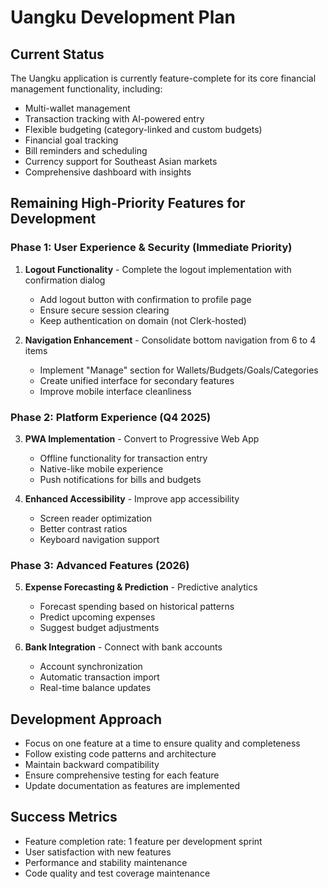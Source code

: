 # Uangku Development Plan

## Current Status
The Uangku application is currently feature-complete for its core financial management functionality, including:
- Multi-wallet management
- Transaction tracking with AI-powered entry
- Flexible budgeting (category-linked and custom budgets)
- Financial goal tracking
- Bill reminders and scheduling
- Currency support for Southeast Asian markets
- Comprehensive dashboard with insights

## Remaining High-Priority Features for Development

### Phase 1: User Experience & Security (Immediate Priority)
1. **Logout Functionality** - Complete the logout implementation with confirmation dialog
   - Add logout button with confirmation to profile page
   - Ensure secure session clearing
   - Keep authentication on domain (not Clerk-hosted)

2. **Navigation Enhancement** - Consolidate bottom navigation from 6 to 4 items
   - Implement "Manage" section for Wallets/Budgets/Goals/Categories
   - Create unified interface for secondary features
   - Improve mobile interface cleanliness

### Phase 2: Platform Experience (Q4 2025)
3. **PWA Implementation** - Convert to Progressive Web App
   - Offline functionality for transaction entry
   - Native-like mobile experience
   - Push notifications for bills and budgets

4. **Enhanced Accessibility** - Improve app accessibility
   - Screen reader optimization
   - Better contrast ratios
   - Keyboard navigation support

### Phase 3: Advanced Features (2026)
5. **Expense Forecasting & Prediction** - Predictive analytics
   - Forecast spending based on historical patterns
   - Predict upcoming expenses
   - Suggest budget adjustments

6. **Bank Integration** - Connect with bank accounts
   - Account synchronization
   - Automatic transaction import
   - Real-time balance updates

## Development Approach
- Focus on one feature at a time to ensure quality and completeness
- Follow existing code patterns and architecture
- Maintain backward compatibility
- Ensure comprehensive testing for each feature
- Update documentation as features are implemented

## Success Metrics
- Feature completion rate: 1 feature per development sprint
- User satisfaction with new features
- Performance and stability maintenance
- Code quality and test coverage maintenance